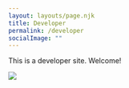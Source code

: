 ```yaml
---
layout: layouts/page.njk
title: Developer
permalink: /developer
socialImage: ""
---
```

This is a developer site. Welcome!

![](/images/altaire-chalk.png)